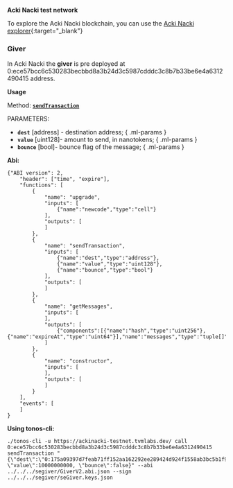 **Aсki Naсki test network**

To explore the Aсki Naсki blockchain, you can use the [Aсki Naсki explorer](https://ackinacki-testnet.tvmlabs.dev){:target="_blank"}  

### Giver

<!-- TODO 
change the address when a non-SE-giver is created -->
In Acki Nacki the **giver** is pre deployed at 0:ece57bcc6c530283becbbd8a3b24d3c5987cdddc3c8b7b33be6e4a6312490415 address.

**Usage**

Method: [**`sendTransaction`**](contracts.md#sendtransaction)

PARAMETERS:  

* **`dest`** [address] - destination address;
{ .ml-params }
* **`value`** [uint128]- amount to send, in nanotokens;
{ .ml-params }
* **`bounce`** [bool]- bounce flag of the message;
{ .ml-params }


**Abi:**

```
{"ABI version": 2,
    "header": ["time", "expire"],
    "functions": [
        {
            "name": "upgrade",
            "inputs": [
                {"name":"newcode","type":"cell"}
            ],
            "outputs": [
            ]
        },
        {
            "name": "sendTransaction",
            "inputs": [
                {"name":"dest","type":"address"},
                {"name":"value","type":"uint128"},
                {"name":"bounce","type":"bool"}
            ],
            "outputs": [
            ]
        },
        {
            "name": "getMessages",
            "inputs": [
            ],
            "outputs": [
                {"components":[{"name":"hash","type":"uint256"},{"name":"expireAt","type":"uint64"}],"name":"messages","type":"tuple[]"}
            ]
        },
        {
            "name": "constructor",
            "inputs": [
            ],
            "outputs": [
            ]
        }
    ],
    "events": [
    ]
}
```

**Using tonos-cli:**

```
./tonos-cli -u https://ackinacki-testnet.tvmlabs.dev/ call 0:ece57bcc6c530283becbbd8a3b24d3c5987cdddc3c8b7b33be6e4a6312490415 sendTransaction "{\"dest\":\"0:175a09397d7feab71ff152aa162292ee289424d924f1558ab3bc5b1f963795fc\", \"value\":10000000000, \"bounce\":false}" --abi ../../../segiver/GiverV2.abi.json --sign ../../../segiver/seGiver.keys.json
```


